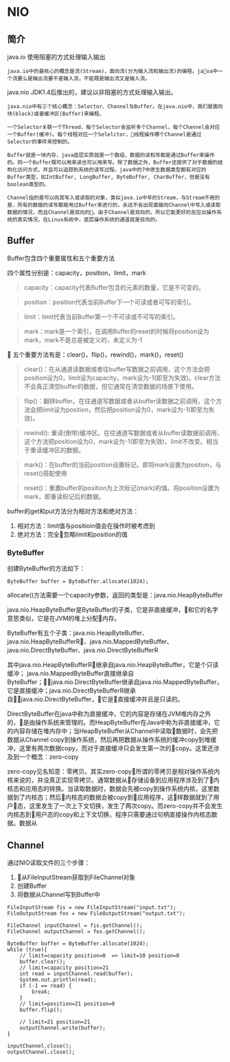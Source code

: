 # NIO

## 简介

java.io 使用阻塞的方式处理输入输出

```
java.io中的最核心的概念是流(Stream)，面向流(分为输入流和输出流)的编程。java中一个流要么是输出流要不是输入流，不能既是输出流又是输入流。
```

java.nio JDK1.4后推出的，建议以非阻塞的方式处理输入输出。

```
java.nio中有三个核心概念：Selector、Channel与Buffer。在java.nio中，我们是面向块(block)或者缓冲区(Buffer)来编程。

一个Selector关联一个Thread，每个Selector会监听多个Channel，每个Channel会对应一个Buffer(缓冲)。每个线程对应一个Selelctor，线程操作哪个Channel是通过Selector的事件来控制的。

Buffer就是一块内存，java底层实质就是一个数组，数据的读和写都是通过Buffer来操作的。同一个Buffer既可以用来读也可以用来写。除了数据之外，Buffer还提供了对于数据的结构化访问方式，并且可以追踪到系统的读写过程。java中的7中原生数据类型都有对应的Buffer类型，如IntBuffer, LongBuffer, ByteBuffer, CharBuffer，但是没有boolean类型的。

Channel指的是可以向其写入或读取的对象，类似java.io中年的Stream，与Stream不用的是，所有的数据的读写都是用过Buffer来进行的，永远不会出现直接向Channel中写入或读取数据的情况，而且Channel是双向的。由于Channel是双向的，所以它能更好的反应出操作系统的真实情况，在Linux系统中，底层操作系统的通道就是双向的。
```

## Buffer

Buffer包含四个重要属性和五个重要方法

四个属性分别是：capacity，position，limit，mark

> capacity：capacity代表Buffer包含的元素的数量，它是不可变的。

> position：position代表当前Buffer下一个可读或者可写的索引。

> limit：limit代表当前Buffer第一个不可读或不可写的索引。

> mark：mark是一个索引，在调用Buffer的reset的时候将position设为mark，mark不是总是被定义的，未定义为-1


五个重要方法有是：clear()，flip()，rewind()，mark()，reset()

> clear()：在从通道读数据或者往buffer写数据之前调用，这个方法会把position设为0，limit设为capacity，mark设为-1(即至为失效)。clear方法不会真正清空buffer的数据，但它通常在清空数据的场景下使用。

> flip()：翻转buffer。在往通道写数据或者从buffer读数据之前调用，这个方法会把limit设为position，然后把position设为0，mark设为-1(即至为失效)。

> rewind(): 重读(倒带)缓冲区。在往通道写数据或者从buffer读数据前调用，这个方法把position设为0，mark设为-1(即至为失效)，limit不改变。相当于重读缓冲区的数据。

> mark()：在buffer的当前position设置标记。即将mark设置为position，与reset()搭配使用

> reset()：重置buffer的position为上次标记(mark)的值。将position设置为mark，即重读标记后的数据。

buffer的get和put方法分为相对方法和绝对方法：
1. 相对方法：limit值与positioin值会在操作时被考虑到
2. 绝对方法：完全忽略limit和position的值

### ByteBuffer
创建ByteBuffer的方法如下：

```
ByteBuffer buffer = ByteBuffer.allocate(1024);
```

allocate()方法需要一个capacity参数，返回的类型是：java.nio.HeapByteBuffer

java.nio.HeapByteBuffer是ByteBuffer的子类，它是非直接缓冲，和它的名字意思类似，它是在JVM的堆上分配内存。

ByteBuffer有五个子类：java.nio.HeapByteBuffer、java.nio.HeapByteBufferR、java.nio.MappedByteBuffer、java.nio.DirectByteBuffer、java.nio.DirectByteBufferR

其中java.nio.HeapByteBufferR继承自java.nio.HeapByteBuffer，它是个只读缓冲；
java.nio.MappedByteBuffer直接继承自ByteBuffer；java.nio.DirectByteBuffer继承自java.nio.MappedByteBuffer，它是直接缓冲；java.nio.DirectByteBufferR继承自java.nio.DirectByteBuffer，它是直接缓冲并且是只读的。

DirectByteBuffer在java中称为直接缓冲，它的内容是存储在JVM堆内存之外的，是由操作系统来管理的。而HeapByteBuffer在Java中称为非直接缓冲，它的内容存储在堆内存中；当HeapByteBuffer从Channel中读取数据时，会先把数据从Channel copy到操作系统，然后再把数据从操作系统的缓冲copy到堆缓冲，这里有两次数据copy，而对于直接缓冲只会发生第一次的copy。这里还涉及到一个概念：zero-copy

zero-copy见名知意：零拷贝。其实zero-copy所谓的零拷贝是相对操作系统内核来说的，并没真正实现零拷贝。通常数据从存储设备到应用程序涉及到了内核态和应用态的转换。当读取数据时，数据会先被copy到操作系统内核，这里数据到了内核态；然后内核态的数据会被copy到应用程序，这样数据就到了用户态，这里发生了一次上下文切换，发生了两次copy。而zero-copy并不会发生内核态到用户态的copy和上下文切换，程序只需要通过句柄直接操作内核态数据。数据从

## Channel

通过NIO读取文件的三个步骤：

1. 从FileInputStream获取到FileChannel对象
2. 创建Buffer
3. 将数据从Channel写到Buffer中

```
FileInputStream fis = new FileInputStream("input.txt");
FileOutputStream fos = new FileOutputStream("output.txt");

FileChannel inputChannel = fis.getChannel();
FileChannel outputChannel = fos.getChannel();

ByteBuffer buffer = ByteBuffer.allocate(1024);
while (true){
    // limit=capacity position=0  => limit=10 position=0
    buffer.clear();
    // limit=capacity position=21
    int read = inputChannel.read(buffer);
    System.out.println(read);
    if (-1 == read) {
        break;
    }
    // limit=position=21 position=0
    buffer.flip();

    // limit=21 position=21
    outputChannel.write(buffer);
}

inputChannel.close();
outputChannel.close();
```

